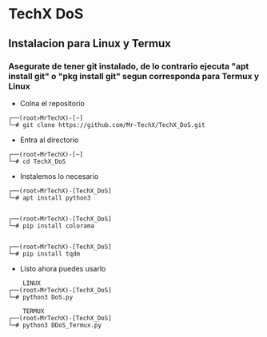# TechX DoS
## Instalacion para Linux y Termux
### Asegurate de tener git instalado, de lo contrario ejecuta "apt install git" o "pkg install git" segun corresponda para Termux y Linux

- Colna el repositorio
```console
┌──(root💀MrTechX)-[~]
└─# git clone https://github.com/Mr-TechX/TechX_DoS.git
```

- Entra al directorio
```console
┌──(root💀MrTechX)-[~]
└─# cd TechX_DoS
```

* Instalemos lo necesario
```console
┌──(root💀MrTechX)-[TechX_DoS]
└─# apt install python3


┌──(root💀MrTechX)-[TechX_DoS]
└─# pip install colorama


┌──(root💀MrTechX)-[TechX_DoS]
└─# pip install tqdm
```

* Listo ahora puedes usarlo
```console
    LINUX
┌──(root💀MrTechX)-[TechX_DoS]
└─# python3 DoS.py

    TERMUX
┌──(root💀MrTechX)-[TechX_DoS]
└─# python3 DDoS_Termux.py
```

<!-- Probado en Kali Linux, Ubuntu y Debian -->
